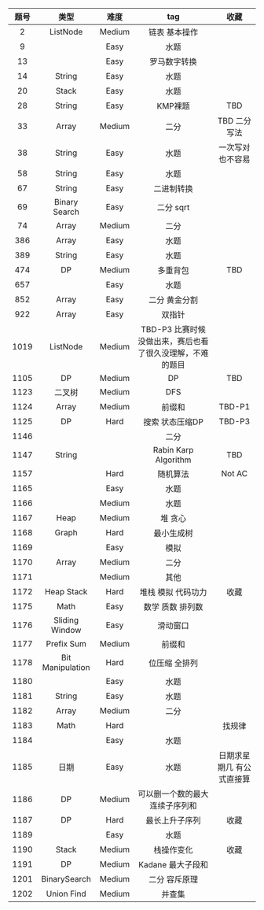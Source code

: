 |题号|类型|难度|tag|收藏|
|:---:|:---:|:---:|:---:|:---:|
|2|ListNode|Medium|链表 基本操作|
|9| |Easy|水题|
|13| |Easy|罗马数字转换|
|14|String|Easy|水题|
|20|Stack|Easy|水题|
|28|String|Easy|KMP裸题|TBD|
|33|Array|Medium|二分|TBD 二分写法|
|38|String|Easy|水题|一次写对也不容易|
|58|String|Easy|水题| |
|67|String|Easy|二进制转换| |
|69|Binary Search|Easy|二分 sqrt| |
|74|Array|Medium|二分|
|386|Array|Easy|水题|
|389|String|Easy|水题|
|474|DP|Medium|多重背包|TBD|
|657| |Easy|水题|
|852|Array|Easy|二分 黄金分割|
|922|Array|Easy|双指针|
|1019|ListNode|Medium|TBD-P3 比赛时候没做出来，赛后也看了很久没理解，不难的题目|
|1105|DP|Medium|DP|TBD|
|1123|二叉树|Medium|DFS|
|1124|Array|Medium|前缀和|TBD-P1|
|1125|DP|Hard|搜索 状态压缩DP|TBD-P3|
|1146| | |二分|
|1147|String| |Rabin Karp Algorithm|TBD|
|1157| |Hard|随机算法|Not AC|
|1165| |Easy|水题|
|1166| |Medium|水题|
|1167|Heap|Medium|堆 贪心|
|1168|Graph|Hard|最小生成树|
|1169| |Easy|模拟|
|1170|Array|Medium|二分|
|1171| |Medium|其他|
|1172|Heap Stack|Hard|堆栈 模拟 代码功力|收藏|
|1175|Math|Easy|数学 质数 排列数|
|1176|Sliding Window |Easy|滑动窗口|
|1177|Prefix Sum |Medium|前缀和|
|1178|Bit Manipulation|Hard|位压缩 全排列|
|1180| |Easy|水题|
|1181|String|Easy|水题|
|1182|Array|Medium|二分|
|1183|Math|Hard||找规律|
|1184| |Easy|水题|
|1185|日期|Easy|水题|日期求星期几 有公式直接算|
|1186|DP|Medium|可以删一个数的最大连续子序列和||
|1187|DP|Hard|最长上升子序列|收藏|
|1189| |Easy|水题|
|1190|Stack|Medium|栈操作变化|收藏|
|1191|DP|Medium|Kadane 最大子段和| |
|1201|BinarySearch|Medium|二分 容斥原理| |
|1202|Union Find|Medium|并查集| |